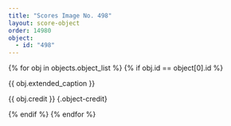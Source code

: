 ```yaml
---
title: "Scores Image No. 498"
layout: score-object
order: 14980
object:
  - id: "498"
---
```


{% for obj in objects.object_list %}
{% if obj.id == object[0].id %}

{{ obj.extended_caption }}

{{ obj.credit }} {.object-credit}

{% endif %}
{% endfor %}
